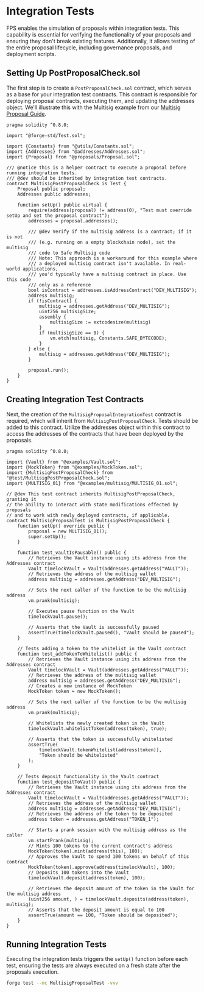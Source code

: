 # Integration Tests

FPS enables the simulation of proposals within integration tests. This
capability is essential for verifying the functionality of your proposals and
ensuring they don't break existing features. Additionally, it allows testing of
the entire proposal lifecycle, including governance proposals, and deployment scripts.

## Setting Up PostProposalCheck.sol

The first step is to create a `PostProposalCheck.sol` contract, which serves as
a base for your integration test contracts. This contract is responsible for
deploying proposal contracts, executing them, and updating the addresses object. We'll illustrate this with the Multisig example from our [Multisig Proposal Guide](../guides/multisig-proposal.md).

```solidity
pragma solidity ^0.8.0;

import "@forge-std/Test.sol";

import {Constants} from "@utils/Constants.sol";
import {Addresses} from "@addresses/Addresses.sol";
import {Proposal} from "@proposals/Proposal.sol";

/// @notice this is a helper contract to execute a proposal before running integration tests.
/// @dev should be inherited by integration test contracts.
contract MultisigPostProposalCheck is Test {
    Proposal public proposal;
    Addresses public addresses;

    function setUp() public virtual {
        require(address(proposal) != address(0), "Test must override setUp and set the proposal contract");
        addresses = proposal.addresses();

        /// @dev Verify if the multisig address is a contract; if it is not
        /// (e.g. running on a empty blockchain node), set the multisig
        /// code to Safe Multisig code
        /// Note: This approach is a workaround for this example where
        /// a deployed multisig contract isn't available. In real-world applications,
        /// you'd typically have a multisig contract in place. Use this code
        /// only as a reference
        bool isContract = addresses.isAddressContract("DEV_MULTISIG");
        address multisig;
        if (!isContract) {
            multisig = addresses.getAddress("DEV_MULTISIG");
            uint256 multisigSize;
            assembly {
                multisigSize := extcodesize(multisig)
            }
            if (multisigSize == 0) {
                vm.etch(multisig, Constants.SAFE_BYTECODE);
            }
        } else {
            multisig = addresses.getAddress("DEV_MULTISIG");
        }

        proposal.run();
    }
}
```

## Creating Integration Test Contracts

Next, the creation of the `MultisigProposalIntegrationTest` contract is required, which will inherit from `MultisigPostProposalCheck`. Tests should be added to this contract. Utilize the addresses object within this contract to access the addresses of the contracts that have been deployed by the proposals.

```solidity
pragma solidity ^0.8.0;

import {Vault} from "@examples/Vault.sol";
import {MockToken} from "@examples/MockToken.sol";
import {MultisigPostProposalCheck} from "@test/MultisigPostProposalCheck.sol";
import {MULTISIG_01} from "@examples/multisig/MULTISIG_01.sol";

// @dev This test contract inherits MultisigPostProposalCheck, granting it
// the ability to interact with state modifications effected by proposals
// and to work with newly deployed contracts, if applicable.
contract MultisigProposalTest is MultisigPostProposalCheck {
    function setUp() override public {
        proposal = new MULTISIG_01();
        super.setUp();
    }

    function test_vaultIsPausable() public {
        // Retrieves the Vault instance using its address from the Addresses contract
        Vault timelockVault = Vault(addresses.getAddress("VAULT"));
        // Retrieves the address of the multisig wallet
        address multisig = addresses.getAddress("DEV_MULTISIG");

        // Sets the next caller of the function to be the multisig address
        vm.prank(multisig);

        // Executes pause function on the Vault
        timelockVault.pause();

        // Asserts that the Vault is successfully paused
        assertTrue(timelockVault.paused(), "Vault should be paused");
    }

    // Tests adding a token to the whitelist in the Vault contract
    function test_addTokenToWhitelist() public {
        // Retrieves the Vault instance using its address from the Addresses contract
        Vault timelockVault = Vault(addresses.getAddress("VAULT"));
        // Retrieves the address of the multisig wallet
        address multisig = addresses.getAddress("DEV_MULTISIG");
        // Creates a new instance of MockToken
        MockToken token = new MockToken();

        // Sets the next caller of the function to be the multisig address
        vm.prank(multisig);

        // Whitelists the newly created token in the Vault
        timelockVault.whitelistToken(address(token), true);

        // Asserts that the token is successfully whitelisted
        assertTrue(
            timelockVault.tokenWhitelist(address(token)),
            "Token should be whitelisted"
        );
    }

    // Tests deposit functionality in the Vault contract
    function test_depositToVaut() public {
        // Retrieves the Vault instance using its address from the Addresses contract
        Vault timelockVault = Vault(addresses.getAddress("VAULT"));
        // Retrieves the address of the multisig wallet
        address multisig = addresses.getAddress("DEV_MULTISIG");
        // Retrieves the address of the token to be deposited
        address token = addresses.getAddress("TOKEN_1");

        // Starts a prank session with the multisig address as the caller
        vm.startPrank(multisig);
        // Mints 100 tokens to the current contract's address
        MockToken(token).mint(address(this), 100);
        // Approves the Vault to spend 100 tokens on behalf of this contract
        MockToken(token).approve(address(timelockVault), 100);
        // Deposits 100 tokens into the Vault
        timelockVault.deposit(address(token), 100);

        // Retrieves the deposit amount of the token in the Vault for the multisig address
        (uint256 amount, ) = timelockVault.deposits(address(token), multisig);
        // Asserts that the deposit amount is equal to 100
        assertTrue(amount == 100, "Token should be deposited");
    }
}
```

## Running Integration Tests

Executing the integration tests triggers the `setUp()` function before each test, ensuring the
tests are always executed on a fresh state after the proposals execution.

```bash
forge test --mc MultisigProposalTest -vvv
```
